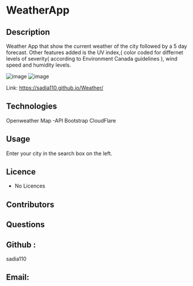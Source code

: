 # WeatherApp   

## Description 
Weather App that show the current weather of the city followed by a 5 day forecast. Other features added is  the UV index,( color coded for differnet levels of severity( according to Environment Canada guidelines ),   wind speed and humidity levels. 

![image](https://user-images.githubusercontent.com/64391826/87885334-18429f80-c9e3-11ea-9ed6-8b7e18bb0532.png)
![image](https://user-images.githubusercontent.com/64391826/87885343-242e6180-c9e3-11ea-886d-d6a50fb4ac1d.png)

Link: https://sadia110.github.io/Weather/

## Technologies  
Openweather Map -API 
Bootstrap 
CloudFlare 
 
 ## Usage  
 Enter your city in the search box on the left. 

## Licence 
- No Licences  
 ## Contributors  
## Questions 

## Github :  
sadia110
## Email:
